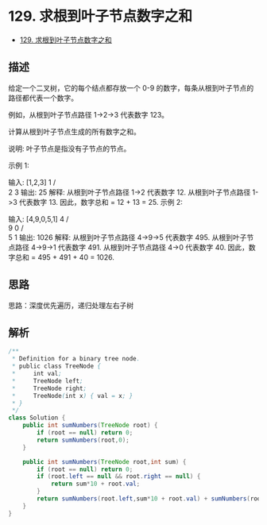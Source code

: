 # 129. 求根到叶子节点数字之和


- [129. 求根到叶子节点数字之和](https://leetcode-cn.com/problems/sum-root-to-leaf-numbers/)



## 描述

给定一个二叉树，它的每个结点都存放一个 0-9 的数字，每条从根到叶子节点的路径都代表一个数字。

例如，从根到叶子节点路径 1->2->3 代表数字 123。

计算从根到叶子节点生成的所有数字之和。

说明: 叶子节点是指没有子节点的节点。

示例 1:

输入: [1,2,3]
    1
   / \
  2   3
输出: 25
解释:
从根到叶子节点路径 1->2 代表数字 12.
从根到叶子节点路径 1->3 代表数字 13.
因此，数字总和 = 12 + 13 = 25.
示例 2:

输入: [4,9,0,5,1]
    4
   / \
  9   0
 / \
5   1
输出: 1026
解释:
从根到叶子节点路径 4->9->5 代表数字 495.
从根到叶子节点路径 4->9->1 代表数字 491.
从根到叶子节点路径 4->0 代表数字 40.
因此，数字总和 = 495 + 491 + 40 = 1026.


## 思路

思路：深度优先遍历，递归处理左右子树

## 解析


```java
/**
 * Definition for a binary tree node.
 * public class TreeNode {
 *     int val;
 *     TreeNode left;
 *     TreeNode right;
 *     TreeNode(int x) { val = x; }
 * }
 */
class Solution {
    public int sumNumbers(TreeNode root) {
        if (root == null) return 0;
        return sumNumbers(root,0);
    }

    public int sumNumbers(TreeNode root,int sum) {
        if (root == null) return 0;
        if (root.left == null && root.right == null) {
            return sum*10 + root.val;
        } 
        return sumNumbers(root.left,sum*10 + root.val) + sumNumbers(root.right,sum*10 + root.val);
    }
}
```


